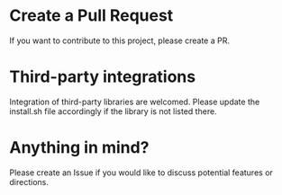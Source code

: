 # Create a Pull Request
If you want to contribute to this project, please create a PR.

# Third-party integrations
Integration of third-party libraries are welcomed. Please update the install.sh file accordingly if the library is not listed there.

# Anything in mind?
Please create an Issue if you would like to discuss potential features or directions.